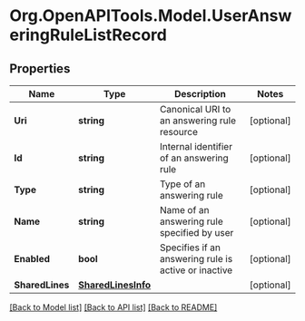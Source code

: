 
# Org.OpenAPITools.Model.UserAnsweringRuleListRecord

## Properties

Name | Type | Description | Notes
------------ | ------------- | ------------- | -------------
**Uri** | **string** | Canonical URI to an answering rule resource | [optional] 
**Id** | **string** | Internal identifier of an answering rule | [optional] 
**Type** | **string** | Type of an answering rule | [optional] 
**Name** | **string** | Name of an answering rule specified by user | [optional] 
**Enabled** | **bool** | Specifies if an answering rule is active or inactive | [optional] 
**SharedLines** | [**SharedLinesInfo**](SharedLinesInfo.md) |  | [optional] 

[[Back to Model list]](../README.md#documentation-for-models)
[[Back to API list]](../README.md#documentation-for-api-endpoints)
[[Back to README]](../README.md)

